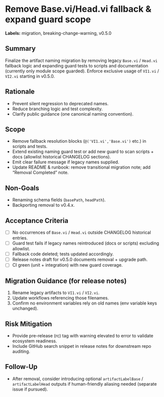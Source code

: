 # Remove Base.vi/Head.vi fallback & expand guard scope

**Labels:** migration, breaking-change-warning, v0.5.0

## Summary

Finalize the artifact naming migration by removing legacy `Base.vi` / `Head.vi` fallback logic and expanding guard tests to scripts and documentation (currently only module scope guarded). Enforce exclusive usage of `VI1.vi` / `VI2.vi` starting in v0.5.0.

## Rationale

- Prevent silent regression to deprecated names.
- Reduce branching logic and test complexity.
- Clarify public guidance (one canonical naming convention).

## Scope

- Remove fallback resolution blocks (`@('VI1.vi','Base.vi')` etc.) in scripts and tests.
- Extend existing naming guard test or add new guard to scan scripts + docs (allowlist historical CHANGELOG sections).
- Emit clear failure message if legacy names supplied.
- Update README & runbook: remove transitional migration note; add “Removal Completed” note.

## Non-Goals

- Renaming schema fields (`basePath`, `headPath`).
- Backporting removal to v0.4.x.

## Acceptance Criteria

- [ ] No occurrences of `Base.vi` / `Head.vi` outside CHANGELOG historical entries.
- [ ] Guard test fails if legacy names reintroduced (docs or scripts) excluding allowlist.
- [ ] Fallback code deleted; tests updated accordingly.
- [ ] Release notes draft for v0.5.0 documents removal + upgrade path.
- [ ] CI green (unit + integration) with new guard coverage.

## Migration Guidance (for release notes)

1. Rename legacy artifacts to `VI1.vi` / `VI2.vi`.
2. Update workflows referencing those filenames.
3. Confirm no environment variables rely on old names (env variable keys unchanged).

## Risk Mitigation

- Provide pre-release (rc) tag with warning elevated to error to validate ecosystem readiness.
- Include GitHub search snippet in release notes for downstream repo auditing.

## Follow-Up

- After removal, consider introducing optional `artifactLabelBase` / `artifactLabelHead` outputs if human-friendly aliasing needed (separate issue if pursued).
